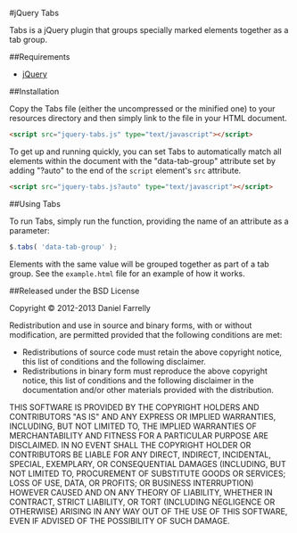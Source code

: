 #jQuery Tabs

Tabs is a jQuery plugin that groups specially marked elements together as a tab group.

##Requirements

* [jQuery](http://jquery.com)

##Installation

Copy the Tabs file (either the uncompressed or the minified one) to your resources directory and then simply link to the file in your HTML document.

```html
<script src="jquery-tabs.js" type="text/javascript"></script>
```

To get up and running quickly, you can set Tabs to automatically match all elements within the document with the "data-tab-group" attribute set by adding "?auto" to the end of the `script` element's `src` attribute.

```html
<script src="jquery-tabs.js?auto" type="text/javascript"></script>
```

##Using Tabs

To run Tabs, simply run the function, providing the name of an attribute as a parameter:

```javascript
$.tabs( 'data-tab-group' );
```

Elements with the same value will be grouped together as part of a tab group. See the `example.html` file for an example of how it works.

##Released under the BSD License

Copyright © 2012-2013 Daniel Farrelly

Redistribution and use in source and binary forms, with or without modification,
are permitted provided that the following conditions are met:

*	Redistributions of source code must retain the above copyright notice, this list
	of conditions and the following disclaimer.
*	Redistributions in binary form must reproduce the above copyright notice, this
	list of conditions and the following disclaimer in the documentation and/or
	other materials provided with the distribution.

THIS SOFTWARE IS PROVIDED BY THE COPYRIGHT HOLDERS AND CONTRIBUTORS "AS IS" AND
ANY EXPRESS OR IMPLIED WARRANTIES, INCLUDING, BUT NOT LIMITED TO, THE IMPLIED
WARRANTIES OF MERCHANTABILITY AND FITNESS FOR A PARTICULAR PURPOSE ARE DISCLAIMED.
IN NO EVENT SHALL THE COPYRIGHT HOLDER OR CONTRIBUTORS BE LIABLE FOR ANY DIRECT,
INDIRECT, INCIDENTAL, SPECIAL, EXEMPLARY, OR CONSEQUENTIAL DAMAGES (INCLUDING,
BUT NOT LIMITED TO, PROCUREMENT OF SUBSTITUTE GOODS OR SERVICES; LOSS OF USE,
DATA, OR PROFITS; OR BUSINESS INTERRUPTION) HOWEVER CAUSED AND ON ANY THEORY OF
LIABILITY, WHETHER IN CONTRACT, STRICT LIABILITY, OR TORT (INCLUDING NEGLIGENCE
OR OTHERWISE) ARISING IN ANY WAY OUT OF THE USE OF THIS SOFTWARE, EVEN IF
ADVISED OF THE POSSIBILITY OF SUCH DAMAGE.
